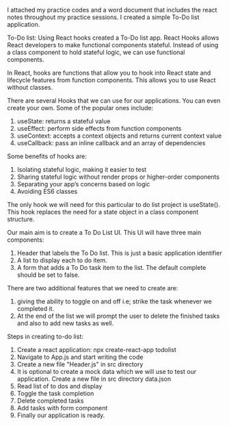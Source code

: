 I attached my practice codes and a word document that includes the react notes throughout my practice sessions.
I created a simple To-Do list application.

To-Do list:
Using React hooks created a To-Do list app.
React Hooks allows React developers to make functional components stateful. Instead of using a class component to hold stateful logic, we can use functional components.

In React, hooks are functions that allow you to hook into React state and lifecycle features from function components. This allows you to use React without classes.

There are several Hooks that we can use for our applications. You can even create your own. Some of the popular ones include:

1. useState: returns a stateful value
2. useEffect: perform side effects from function components
3. useContext: accepts a context objects and returns current context value
4. useCallback: pass an inline callback and an array of dependencies

Some benefits of hooks are:
1. Isolating stateful logic, making it easier to test
2. Sharing stateful logic without render props or higher-order components
3. Separating your app’s concerns based on logic
4. Avoiding ES6 classes

The only hook we will need for this particular to do list project is useState(). This hook replaces the need for a state object in a class component structure.

Our main aim is to create a To Do List UI. This UI will have three main components:

1. Header that labels the To Do list. This is just a basic application identifier
2. A list to display each to do item.
3. A form that adds a To Do task item to the list. The default complete should be set to false.

There are two additional features that we need to create are:
1. giving the ability to toggle on and off i.e; strike the task whenever we completed it.
2. At the end of the list we will prompt the user to delete the finished tasks and also to add new tasks as well.

Steps in creating to-do list:
1. Create a react application: npx create-react-app todolist
2. Navigate to App.js and start writing the code
3. Create a new file "Header.js" in src directory
4. It is optional to create a mock data which we will use to test our application. Create a new file in src directory data.json
5. Read list of to dos and display
6. Toggle the task completion
7. Delete completed tasks
8. Add tasks with form component
9. Finally our application is ready. 

